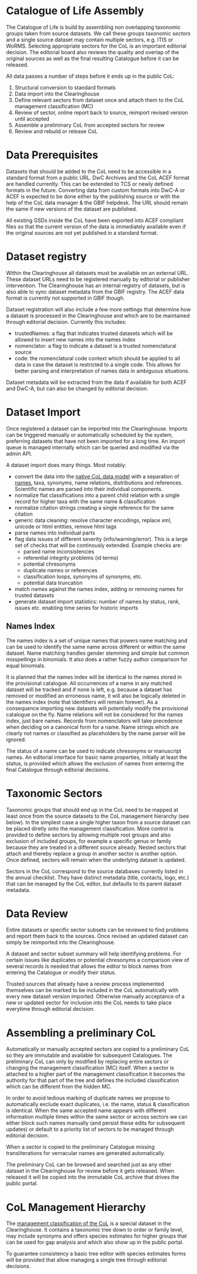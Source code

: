 # Catalogue of Life Assembly

The Catalogue of Life is build by assembling non overlapping taxonomic groups taken from source datasets. We call these groups taxonomic *sectors* and a single source dataset may contain multiple sectors, e.g. ITIS or WoRMS. Selecting appropriate sectors for the CoL is an important editorial decision. The editorial board also reviews the quality and overlap of the original sources as well as the final resulting Catalogue before it can be released.

All data passes a number of steps before it ends up in the public CoL:

 1) Structural conversion to standard formats
 2) Data import into the Clearinghouse
 3) Define relevant sectors from dataset once and attach them to the CoL management classification (MC)
 4) Review of sector, online report back to source, reimport revised version until accepted
 5) Assemble a preliminary CoL from accepted sectors for review
 6) Review and rebuild or release CoL

# Data Prerequisites
Datasets that should be added to the CoL need to be accessible in a standard format from a public URL. DwC Archives and the CoL ACEF format are handled currently. This can be extended to TCS or newly defined formats in the future. Converting data from custom formats into DwC-A or ACEF is expected to be done either by the publishing source or with the help of the CoL data manager & the GBIF helpdesk. The URL should remain the same if new versions of the dataset are published.

All existing GSDs inside the CoL have been exported into ACEF compliant files so that the current version of the data is immediately available even if the original sources are not yet published in a standard format.

# Dataset registry
Within the Clearinghouse all datasets must be available on an external URL. These dataset URLs need to be registered manually by editorial or publisher intervention. The Clearinghouse has an internal registry of datasets, but is also able to sync dataset metadata from the GBIF registry. The ACEF data format is currently not supported in GBIF though.

Dataset registration will also include a few more settings that determine how a dataset is processed in the Clearinghouse and which are to be maintained through editorial decision. Currently this includes:

 - trustedNames: a flag that indicates trusted datasets which will be allowed to insert new names into the names index
 - nomenclator: a flag to indicate a dataset is a trusted nomenclatural source
 - code: the nomenclatural code context which should be applied to all data in case the dataset is restricted to a single code. This allows for better parsing and interpretation of names data in ambiguous situations.

Dataset metadata will be extracted from the data if available for both ACEF and DwC-A, but can also be changed by editorial decision.

# Dataset Import
Once registered a dataset can be imported into the Clearinghouse. Imports can be triggered manually or automatically scheduled by the system, preferring datasets that have not been imported for a long time. An import queue is managed internally which can be queried and modified via the admin API.

A dataset import does many things. Most notably:
 - convert the data into the [native CoL data model](dbschema.png) with a separation of [names](NAMES.md), taxa, synonyms, name relations, distributions and references. Scientific names are parsed into their individual components.
 - normalize flat classifications into a parent child relation with a single record for higher taxa with the same name & classification
 - normalize citation strings creating a single reference for the same citation
 - generic data cleaning: resolve character encodings, replace xml, unicode or html entities, remove html tags
 - parse names into individual parts
 - flag data issues of different severity (info/warning/error). This is a large set of checks that will be continously extended. Example checks are:
    - parsed name inconsistencies
    - referential integrity problems (id terms)
    - potential chresonyms
    - duplicate names or references
    - classification loops, synonyms of synonyms, etc.
    - potential data truncation
 - match names against the names index, adding or removing names for trusted datasets
 - generate dataset import statistics: number of names by status, rank, issues etc. enabling time series for historic imports

## Names Index
The names index is a set of unique names that powers name matching and can be used to identify the same name across different or within the same dataset. Name matching handles gender stemming and simple but common misspellings in binomials. It also does a rather fuzzy author comparison for equal binomials.

It is planned that the names index will be identical to the names stored in the provisional catalogue. All occurrences of a name in any matched dataset will be tracked and if none is left, e.g. because a dataset has removed or modified an erroneous name, it will also be logically deleted in the names index (note that identifiers will remain forever). As a consequence importing new datasets will potentially modify the provisional catalogue on the fly. Name relations will not be considered for the names index, just bare names. Records from nomenclators will take precedence when deciding on a canonical form for a name. Name strings which are clearly not names or classified as placeholders by the name parser will be ignored.

The status of a name can be used to indicate chresonyms or manuscript names. An editorial interface for basic name properties, initially at least the status, is provided which allows the exclusion of names from entering the final Catalogue through editorial decisions.

# Taxonomic Sectors
Taxonomic groups that should end up in the CoL need to be mapped at least once from the source datasets to the CoL management hierarchy (see below). In the simplest case a single higher taxon from a source dataset can be placed diretly onto the management classification. More control is provided to define sectors by allowing multiple root groups and also exclusion of included groups, for example a specific genus or family because they are treated in a different source already. Nested sectors that attach and thereby replace a group in another sector is another option. Once defined, sectors will remain when the underlying dataset is updated.

Sectors in the CoL correspond to the source databases currently listed in the annual checklist. They have distinct metadata (title, contacts, logo, etc.) that can be managed by the CoL editor, but defaults to its parent dataset metadata.

# Data Review
Entire datasets or specific sector subsets can be reviewed to find problems and report them back to the sources. Once revised an updated dataset can simply be reimported into the Clearinghouse.

A dataset and sector subset summary will help identifying problems. For certain issues like duplicates or potential chresonyms a comparison view of several records is needed that allows the editor to block names from entering the Catalogue or modify their status.

Trusted sources that already have a review process implemented themselves can be marked to be included in the CoL automatically with every new dataset version imported. Otherwise manually acceptance of a new or updated sector for inclusion into the CoL needs to take place everytime through editorial decision. 

# Assembling a preliminary CoL
Automatically or manually accepted sectors are copied to a preliminary CoL so they are immutable and available for subsequent Catalogues. The preliminary CoL can only by modified by replacing entire sectors or changing the management classification (MC) itself. When a sector is attached to a higher part of the management classification it becomes the authority for that part of the tree and defines the included classification which can be different from the hidden MC. 

In order to avoid tedious marking of duplicate names we propose to automatically exclude exact duplicates, i.e. the name, status & classification is identical. When the same accepted name appears with different information multiple times within the same sector or across sectors we can either block such names manually (and persist these edits for subsequent updates) or default to a priority list of sectors to be managed through editorial decision.

When a sector is copied to the preliminary Catalogue missing transliterations for vernacular names are generated automatically.

The preliminary CoL can be browsed and searched just as any other dataset in the Clearinghouse for review before it gets released. When released it will be copied into the immutable CoL archive that drives the public portal.

# CoL Management Hierarchy
The [management classification of the CoL](http://www.catalogueoflife.org/col/info/hierarchy) is a special dataset in the Clearinghouse. It contains a taxonomic tree down to order or family level, may include synonyms and offers species estimates for higher groups that can be used for gap analysis and which also show up in the public portal.

To guarantee consistency a basic tree editor with species estimates forms will be provided that allow managing a single tree through editorial decisions.

